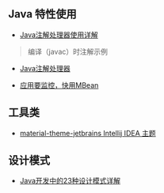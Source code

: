 ## Java 特性使用
* [Java注解处理器使用详解](http://www.codeceo.com/article/java-annotation-processor.html)<br/>
>编译（javac）时注解示例
* [Java注解处理器](http://www.importnew.com/15246.html)

* [应用要监控，快用MBean](https://mp.weixin.qq.com/s?__biz=MzI3MTEwODc5Ng==&mid=2650859491&idx=1&sn=7880ae6b42d2d22626cd4cecda66bbc9&chksm=f1329830c64511262a59129be53a186d6c5733290d5962868b1a5726b73aecf87e91d0e74424#rd)

## 工具类
* [material-theme-jetbrains Intellij IDEA 主题](https://github.com/ChrisRM/material-theme-jetbrains)

## 设计模式
* [Java开发中的23种设计模式详解](http://www.cnblogs.com/maowang1991/archive/2013/04/15/3023236.html)
